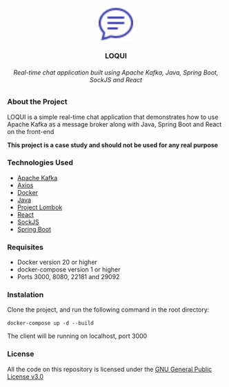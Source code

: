 <div align="center">
  <a href="https://github.com/othneildrew/Best-README-Template">
    <img src="icon.svg" alt="Logo" width="80" height="80">
  </a>
  <h3 align="center">LOQUI</h2>
  <h6 align="center">Real-time chat application built using Apache Kafka, Java, Spring Boot, SockJS and React</h6>
</div>

### About the Project

LOQUI is a simple real-time chat application that demonstrates how to use Apache Kafka as a message broker along with Java, Spring Boot and React on the front-end

**This project is a case study and should not be used for any real purpose**


### Technologies Used

- [Apache Kafka](https://kafka.apache.org/)
- [Axios](https://github.com/axios/axios)
- [Docker](https://www.docker.com/)
- [Java](https://www.oracle.com/java/)
- [Project Lombok](https://projectlombok.org/)
- [React](https://reactjs.org/)
- [SockJS](https://github.com/sockjs/sockjs-client)
- [Spring Boot](https://spring.io/)

### Requisites

- Docker version 20 or higher
- docker-compose version 1 or higher
- Ports 3000, 8080, 22181 and 29092

### Instalation

Clone the project, and run the following command in the root directory:

```
docker-compose up -d --build
```

The client will be running on localhost, port 3000

### License

All the code on this repository is licensed under the [GNU General Public License v3.0](https://www.gnu.org/licenses/gpl-3.0.en.html)